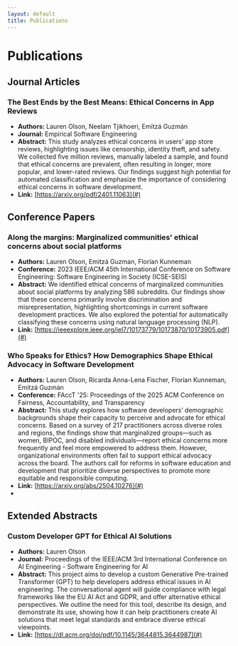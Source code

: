 ```yaml
---
layout: default
title: Publications
---
```


# Publications

## Journal Articles

### The Best Ends by the Best Means: Ethical Concerns in App Reviews
- **Authors:** Lauren Olson, Neelam Tjikhoeri, Emitzá Guzmán
- **Journal:** Empirical Software Engineering
- **Abstract:** This study analyzes ethical concerns in users' app store reviews, highlighting issues like censorship, identity theft, and safety. We collected five million reviews, manually labeled a sample, and found that ethical concerns are prevalent, often resulting in longer, more popular, and lower-rated reviews. Our findings suggest high potential for automated classification and emphasize the importance of considering ethical concerns in software development.
- **Link:** [https://arxiv.org/pdf/2401.11063](#)


## Conference Papers

### Along the margins: Marginalized communities' ethical concerns about social platforms
- **Authors:** Lauren Olson, Emitzá Guzman, Florian Kunneman
- **Conference:** 2023 IEEE/ACM 45th International Conference on Software Engineering: Software Engineering in Society (ICSE-SEIS)
- **Abstract:** We identified ethical concerns of marginalized communities about social platforms by analyzing 586 subreddits. Our findings show that these concerns primarily involve discrimination and misrepresentation, highlighting shortcomings in current software development practices. We also explored the potential for automatically classifying these concerns using natural language processing (NLP).
- **Link:** [https://ieeexplore.ieee.org/iel7/10173779/10173870/10173905.pdf](#)

### Who Speaks for Ethics? How Demographics Shape Ethical Advocacy in Software Development
- **Authors:** Lauren Olson, Ricarda Anna-Lena Fischer, Florian Kunneman, Emitzá Guzmán  
- **Conference:** FAccT '25: Proceedings of the 2025 ACM Conference on Fairness, Accountability, and Transparency  
- **Abstract:** This study explores how software developers’ demographic backgrounds shape their capacity to perceive and advocate for ethical concerns. Based on a survey of 217 practitioners across diverse roles and regions, the findings show that marginalized groups—such as women, BIPOC, and disabled individuals—report ethical concerns more frequently and feel more empowered to address them. However, organizational environments often fail to support ethical advocacy across the board. The authors call for reforms in software education and development that prioritize diverse perspectives to promote more equitable and responsible computing.  
- **Link:** [https://arxiv.org/abs/2504.10276](#)
- 
## Extended Abstracts

### Custom Developer GPT for Ethical AI Solutions
- **Authors:** Lauren Olson
- **Journal:** Proceedings of the IEEE/ACM 3rd International Conference on AI Engineering - Software Engineering for AI
- **Abstract:** This project aims to develop a custom Generative Pre-trained Transformer (GPT) to help developers address ethical issues in AI engineering. The conversational agent will guide compliance with legal frameworks like the EU AI Act and GDPR, and offer alternative ethical perspectives. We outline the need for this tool, describe its design, and demonstrate its use, showing how it can help practitioners create AI solutions that meet legal standards and embrace diverse ethical viewpoints.
- **Link:** [https://dl.acm.org/doi/pdf/10.1145/3644815.3644987](#)

